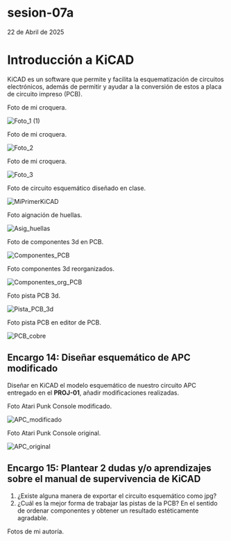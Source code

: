 # sesion-07a

22 de Abril de 2025

# Introducción a KiCAD

KiCAD es un software que permite y facilita la esquematización de circuitos electrónicos, además de permitir y ayudar a la conversión de estos a placa de circuito impreso (PCB).

Foto de mi croquera.

![Foto_1 (1)](https://github.com/user-attachments/assets/90352aad-4e22-4565-860d-7d214223f12c)

Foto de mi croquera.

![Foto_2](https://github.com/user-attachments/assets/0c3b0c2f-7430-4ad5-8525-96f288e56467)

Foto de mi croquera.

![Foto_3](https://github.com/user-attachments/assets/02935525-dfae-469e-bb8e-2a1a3ddb875a)

Foto de circuito esquemático diseñado en clase.

![MiPrimerKiCAD](https://github.com/user-attachments/assets/14c3ef01-e8c0-4863-97bf-6bbd588ef182)

Foto aignación de huellas.

![Asig_huellas](https://github.com/user-attachments/assets/fac71e51-d0b1-4e61-a447-fc5ccad79512)

Foto de componentes 3d en PCB.

![Componentes_PCB](https://github.com/user-attachments/assets/087be88a-bb18-4d90-bab0-eab7cb7d361c)

Foto componentes 3d reorganizados.

![Componentes_org_PCB](https://github.com/user-attachments/assets/cffe07fb-5495-4ba3-b665-c0cd2dcdca75)

Foto pista PCB 3d.

![Pista_PCB_3d](https://github.com/user-attachments/assets/d254e188-cb12-4293-be97-6cb1d965ecc1)

Foto pista PCB en editor de PCB.

![PCB_cobre](https://github.com/user-attachments/assets/1ab2c37b-101a-4e01-98fc-8d4c94091795)

## Encargo 14: Diseñar esquemático de APC modificado

Diseñar en KiCAD el modelo esquemático de nuestro circuito APC entregado en el **PROJ-01**, añadir modificaciones realizadas.

Foto Atari Punk Console modificado.

![APC_modificado](https://github.com/user-attachments/assets/aec4659f-9bfd-49f1-a982-54e35926e995)

Foto Atari Punk Console original.

![APC_original](https://github.com/user-attachments/assets/43caa36e-3e8b-4bf2-aa5e-54859cc4d26a)

## Encargo 15: Plantear 2 dudas y/o aprendizajes sobre el manual de supervivencia de KiCAD

 1. ¿Existe alguna manera de exportar el circuito esquemático como jpg?
 2. ¿Cuál es la mejor forma de trabajar las pistas de la PCB? En el sentido de ordenar componentes y obtener un resultado estéticamente agradable.

Fotos de mi autoría.
